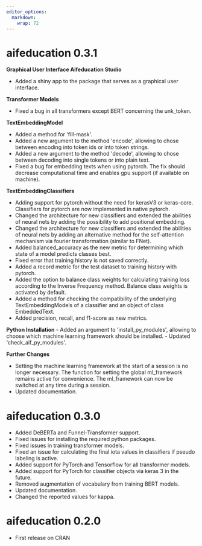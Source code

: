 ```yaml
---
editor_options: 
  markdown: 
    wrap: 72
---
```


# aifeducation 0.3.1

**Graphical User Interface Aifeducation Studio**

-   Added a shiny app to the package that serves as a graphical user
    interface.

**Transformer Models**

-   Fixed a bug in all transformers except BERT concerning the
    unk_token.

**TextEmbeddingModel**

-   Added a method for 'fill-mask'.
-   Added a new argument to the method 'encode', allowing to chose
    between encoding into token ids or into token strings.
-   Added a new argument to the method 'decode', allowing to chose
    between decoding into single tokens or into plain text.
-   Fixed a bug for embedding texts when using pytorch. The fix should
    decrease computational time and enables gpu support (if available on machine).

**TextEmbeddingClassifiers**

-   Adding support for pytorch without the need for kerasV3 or
    keras-core. Classifiers for pytorch are now implemented in native
    pytorch.
-   Changed the architecture for new classifiers and extended the
    abilities of neural nets by adding the possibility to add positional
    embedding.
-   Changed the architecture for new classifiers and extended the
    abilities of neural nets by adding an alternative method for the
    self-attention mechanism via fourier transformation (similar to
    FNet).
-   Added balanced_accuracy as the new metric for determining which
    state of a model predicts classes best.
-   Fixed error that training history is not saved correctly.
-   Added a record metric for the test dataset to training history with
    pytorch.
-   Added the option to balance class weights for calculating training
    loss according to the Inverse Frequency method. Balance class
    weights is activated by default.
-   Added a method for checking the compatibility of the underlying
    TextEmbeddingModels of a classifier and an object of class
    EmbeddedText.
-   Added precision, recall, and f1-score as new metrics.

**Python Installation** - Added an argument to 'install_py_modules',
allowing to choose which machine learning framework should be
installed. - Updated 'check_aif_py_modules'.

**Further Changes**

-   Setting the machine learning framework at the start of a session is
    no longer necessary. The function for setting the global
    ml_framework remains active for convenience. The ml_framework can
    now be switched at any time during a session.
-   Updated documentation.

# aifeducation 0.3.0

-   Added DeBERTa and Funnel-Transformer support.
-   Fixed issues for installing the required python packages.
-   Fixed issues in training transformer models.
-   Fixed an issue for calculating the final iota values in classifiers
    if pseudo labeling is active.
-   Added support for PyTorch and Tensorflow for all transformer models.
-   Added support for PyTorch for classifier objects via keras 3 in the
    future.
-   Removed augmentation of vocabulary from training BERT models.
-   Updated documentation.
-   Changed the reported values for kappa.

# aifeducation 0.2.0

-   First release on CRAN
